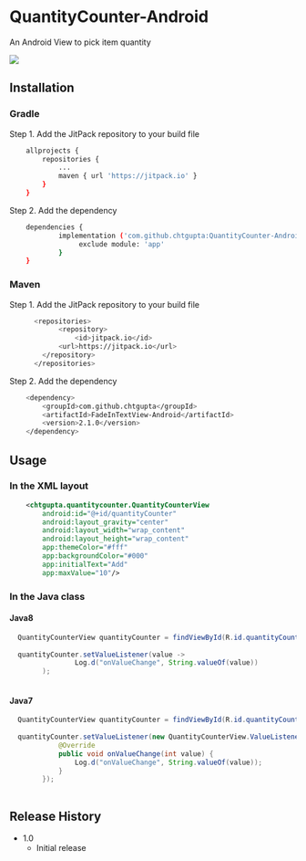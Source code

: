 # QuantityCounter-Android
An Android View to pick item quantity

[![](https://jitpack.io/v/chtgupta/QuantityCounter-Android.svg)](https://jitpack.io/#chtgupta/QuantityCounter-Android)

## Installation

### Gradle

Step 1. Add the JitPack repository to your build file

```sh
	allprojects {
		repositories {
			...
			maven { url 'https://jitpack.io' }
		}
	}
```

Step 2. Add the dependency

```sh
	dependencies {
	        implementation ('com.github.chtgupta:QuantityCounter-Android:1.0') {
          	     exclude module: 'app'
    		}
	}
```

### Maven

Step 1. Add the JitPack repository to your build file

```sh
	  <repositories>
          	<repository>
          		<id>jitpack.io</id>
	  		<url>https://jitpack.io</url>
	  	</repository>
	  </repositories>
```

Step 2. Add the dependency

```sh
	<dependency>
	    <groupId>com.github.chtgupta</groupId>
	    <artifactId>FadeInTextView-Android</artifactId>
	    <version>2.1.0</version>
	</dependency>
```

## Usage

### In the XML layout

```xml
    <chtgupta.quantitycounter.QuantityCounterView
        android:id="@+id/quantityCounter"
        android:layout_gravity="center"
        android:layout_width="wrap_content"
        android:layout_height="wrap_content"
        app:themeColor="#fff"
        app:backgroundColor="#000"
        app:initialText="Add"
        app:maxValue="10"/>
```

### In the Java class
#### Java8

```java
  QuantityCounterView quantityCounter = findViewById(R.id.quantityCounter);
  
  quantityCounter.setValueListener(value ->
                Log.d("onValueChange", String.valueOf(value))
        );
  
```

#### Java7

```java
  QuantityCounterView quantityCounter = findViewById(R.id.quantityCounter);
  
  quantityCounter.setValueListener(new QuantityCounterView.ValueListener() {
            @Override
            public void onValueChange(int value) {
                Log.d("onValueChange", String.valueOf(value));
            }
        });
  
```

## Release History

* 1.0
	* Initial release
 
